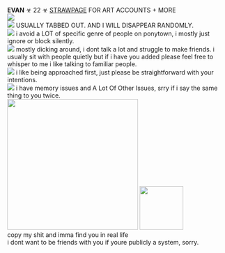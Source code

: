 **EVAN** ☣ 22 ☣ 
[STRAWPAGE](https://w0lf.straw.page) FOR ART ACCOUNTS + MORE
<br/>
<img src="https://gifcity.carrd.co/assets/images/gallery39/59e6c9a7.gif?v=47652796">
<br/>
<img src="https://i.imgur.com/ovaff5r.gif"> USUALLY TABBED OUT. AND I WILL DISAPPEAR RANDOMLY. 
<br/>
<img src="https://gifcity.carrd.co/assets/images/gallery01/541621c7.gif?v=e3c0bc0f"> i avoid a LOT of specific genre of people on ponytown, i mostly just ignore or block silently.
<br/> 
<img src="https://gifcity.carrd.co/assets/images/gallery311/4262d959.gif?v=e3c0bc0f"> mostly dicking around, i dont talk a lot and struggle to make friends. i usually sit with people quietly but if i have you added please feel free to whisper to me i like talking to familiar people.
<br/>
<img src="https://gifcity.carrd.co/assets/images/gallery311/3797eab7.gif?v=e3c0bc0f"> i like being approached first, just please be straightforward with your intentions.
<br/>
<img src="https://gifcity.carrd.co/assets/images/gallery01/9e656c08.gif?v=e3c0bc0f"> i have memory issues and A Lot Of Other Issues, srry if i say the same thing to you twice.
<br/>
<img src="https://i.imgur.com/CDm0uuR.png" width=300> <img src="https://i.imgur.com/sYmD5eX.png" width=100>
<br/>
copy my shit and imma find you in real life
<br/> i dont want to be friends with you if youre publicly a system, sorry.
